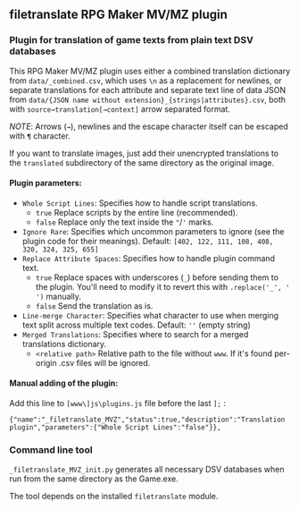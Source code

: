 ﻿## filetranslate RPG Maker MV/MZ plugin

### Plugin for translation of game texts from plain text DSV databases

This RPG Maker MV/MZ plugin uses either a combined translation dictionary from `data/_combined.csv`, which uses `\n` as a replacement for newlines, or separate translations for each attribute and separate text line of data JSON from `data/{JSON name without extension}_{strings|attributes}.csv`, both with `source→translation[→context]` arrow separated format.

*NOTE*: Arrows (`→`), newlines and the escape character itself can be escaped with `¶` character.

If you want to translate images, just add their unencrypted translations to the `translated` subdirectory of the same directory as the original image.

#### Plugin parameters:  

* `Whole Script Lines`: Specifies how to handle script translations.  
     * `true` Replace scripts by the entire line (recommended).  
     * `false` Replace only the text inside the `"`/`'` marks.  
 * `Ignore Rare`: Specifies which uncommon parameters to ignore (see the plugin code for their meanings).
    Default: `[402, 122, 111, 108, 408, 320, 324, 325, 655]`
* `Replace Attribute Spaces`: Specifies how to handle plugin command text.
    * `true` Replace spaces with underscores (`_`) before sending them to the plugin. You'll need to modify it to revert this with `.replace('_', ' ')` manually.
    * `false` Send the translation as is.
* `Line-merge Character`: Specifies what character to use when merging text split across multiple text codes.
    Default: `''` (empty string)
* `Merged Translations`: Specifies where to search for a merged translations dictionary.
    * `<relative path>` Relative path to the file without `www`. If it's found per-origin .csv files will be ignored.

#### Manual adding of the plugin:

Add this line to `[www\]js\plugins.js` file before the last `];` :  
```
{"name":"_filetranslate_MVZ","status":true,"description":"Translation plugin","parameters":{"Whole Script Lines":"false"}},
```

### Command line tool

 `_filetranslate_MVZ_init.py` generates all necessary DSV databases when run from the same directory as the Game.exe.
 
 The tool depends on the installed `filetranslate` module.